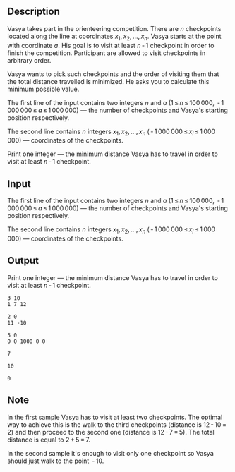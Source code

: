 ## Description

<div><p>Vasya takes part in the orienteering competition. There are <span class="tex-span"><i>n</i></span> checkpoints located along the line at coordinates <span class="tex-span"><i>x</i><sub class="lower-index">1</sub>, <i>x</i><sub class="lower-index">2</sub>, ..., <i>x</i><sub class="lower-index"><i>n</i></sub></span>. Vasya starts at the point with coordinate <span class="tex-span"><i>a</i></span>. His goal is to visit at least <span class="tex-span"><i>n</i> - 1</span> checkpoint in order to finish the competition. Participant are allowed to visit checkpoints in arbitrary order.</p><p>Vasya wants to pick such checkpoints and the order of visiting them that the total distance travelled is minimized. He asks you to calculate this minimum possible value.</p></div><div class="input-specification"><p>The first line of the input contains two integers <span class="tex-span"><i>n</i></span> and <span class="tex-span"><i>a</i></span> (<span class="tex-span">1 ≤ <i>n</i> ≤ 100 000</span>, <span class="tex-span"> - 1 000 000 ≤ <i>a</i> ≤ 1 000 000</span>)&nbsp;— the number of checkpoints and Vasya's starting position respectively.</p><p>The second line contains <span class="tex-span"><i>n</i></span> integers <span class="tex-span"><i>x</i><sub class="lower-index">1</sub>, <i>x</i><sub class="lower-index">2</sub>, ..., <i>x</i><sub class="lower-index"><i>n</i></sub></span> (<span class="tex-span"> - 1 000 000 ≤ <i>x</i><sub class="lower-index"><i>i</i></sub> ≤ 1 000 000</span>)&nbsp;— coordinates of the checkpoints.</p></div><div class="output-specification"><p>Print one integer&nbsp;— the minimum distance Vasya has to travel in order to visit at least <span class="tex-span"><i>n</i> - 1</span> checkpoint.</p></div>

## Input

<p>The first line of the input contains two integers <span class="tex-span"><i>n</i></span> and <span class="tex-span"><i>a</i></span> (<span class="tex-span">1 ≤ <i>n</i> ≤ 100 000</span>, <span class="tex-span"> - 1 000 000 ≤ <i>a</i> ≤ 1 000 000</span>)&nbsp;— the number of checkpoints and Vasya's starting position respectively.</p><p>The second line contains <span class="tex-span"><i>n</i></span> integers <span class="tex-span"><i>x</i><sub class="lower-index">1</sub>, <i>x</i><sub class="lower-index">2</sub>, ..., <i>x</i><sub class="lower-index"><i>n</i></sub></span> (<span class="tex-span"> - 1 000 000 ≤ <i>x</i><sub class="lower-index"><i>i</i></sub> ≤ 1 000 000</span>)&nbsp;— coordinates of the checkpoints.</p>

## Output

<p>Print one integer&nbsp;— the minimum distance Vasya has to travel in order to visit at least <span class="tex-span"><i>n</i> - 1</span> checkpoint.</p>





```input1
3 10
1 7 12

```




```input2
2 0
11 -10

```




```input3
5 0
0 0 1000 0 0

```




```output1
7

```




```output2
10

```




```output3
0

```



## Note

<p>In the first sample Vasya has to visit at least two checkpoints. The optimal way to achieve this is the walk to the third checkpoints (distance is <span class="tex-span">12 - 10 = 2</span>) and then proceed to the second one (distance is <span class="tex-span">12 - 7 = 5</span>). The total distance is equal to <span class="tex-span">2 + 5 = 7</span>.</p><p>In the second sample it's enough to visit only one checkpoint so Vasya should just walk to the point <span class="tex-span"> - 10</span>.</p>
